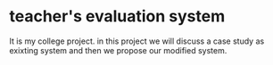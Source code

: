 # teacher's evaluation system
It is my college project.
in this project we will discuss a case study as exixting system and then we propose our modified system.

